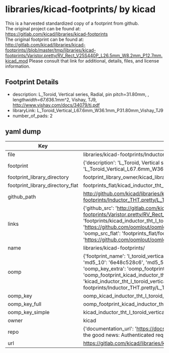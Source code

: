 # libraries/kicad-footprints/ by kicad  
This is a harvested standardized copy of a footprint from github.  
The original project can be found at:  
https://gitlab.com/kicad/libraries/kicad-footprints  
The original footprint can be found at:
http://gitlab.com/kicad/libraries/kicad-footprints//blob/master/tmp/libraries/kicad-footprints/Varistor.pretty/RV_Rect_V25S440P_L26.5mm_W8.2mm_P12.7mm.kicad_mod
Please consult that link for additional, details, files, and license information.  
## Footprint Details
* description: L_Toroid, Vertical series, Radial, pin pitch=31.80mm, , length*width=67.6*36.1mm^2, Vishay, TJ9, http://www.vishay.com/docs/34079/tj.pdf  
* libraryLink: L_Toroid_Vertical_L67.6mm_W36.1mm_P31.80mm_Vishay_TJ9  
* number_of_pads: 2  
## yaml dump  
| Key | Value |  
| --- | --- |  
| file | libraries/kicad-footprints/Inductor_THT.pretty/L_Toroid_Vertical_L67.6mm_W36.1mm_P31.80mm_Vishay_TJ9.kicad_mod |  
| footprint | {'description': 'L_Toroid, Vertical series, Radial, pin pitch=31.80mm, , length*width=67.6*36.1mm^2, Vishay, TJ9, http://www.vishay.com/docs/34079/tj.pdf', 'libraryLink': 'L_Toroid_Vertical_L67.6mm_W36.1mm_P31.80mm_Vishay_TJ9', 'number_of_pads': 2} |  
| footprint_library_directory | footprint_library_owner/kicad_libraries/kicad-footprints/ |  
| footprint_library_directory_flat | footprints_flat/kicad_inductor_tht_l_toroid_vertical_l67_6mm_w36_1mm_p31_80mm_vishay_tj9/working |  
| github_path | http://github.com/kicad/libraries/kicad-footprints//blob/master/tmp/libraries/kicad-footprints/Inductor_THT.pretty/L_Toroid_Vertical_L67.6mm_W36.1mm_P31.80mm_Vishay_TJ9.kicad_mod |  
| links | {'github_src': 'http://gitlab.com/kicad/libraries/kicad-footprints//blob/master/tmp/libraries/kicad-footprints/Varistor.pretty/RV_Rect_V25S440P_L26.5mm_W8.2mm_P12.7mm.kicad_mod', 'github_src_repo': 'https://gitlab.com/kicad/libraries/kicad-footprints', 'oomp_bot': 'footprints/kicad_inductor_tht_l_toroid_vertical_l67_6mm_w36_1mm_p31_80mm_vishay_tj9/working', 'oomp_bot_github': 'https://github.com/oomlout/oomlout_oomp_footprint_bot/tree/main/footprints/kicad_inductor_tht_l_toroid_vertical_l67_6mm_w36_1mm_p31_80mm_vishay_tj9/working', 'oomp_src_flat': 'footprints_flat/footprints_flat/kicad_inductor_tht_l_toroid_vertical_l67_6mm_w36_1mm_p31_80mm_vishay_tj9/working', 'oomp_src_flat_github': 'https://github.com/oomlout/oomlout_oomp_footprint_src/tree/main/footprints_flat/kicad_inductor_tht_l_toroid_vertical_l67_6mm_w36_1mm_p31_80mm_vishay_tj9/working'} |  
| name | libraries/kicad-footprints/ |  
| oomp | {'footprint_name': 'l_toroid_vertical_l67_6mm_w36_1mm_p31_80mm_vishay_tj9', 'library_name': 'inductor_tht', 'md5': '6e48c528c64b278a4e06401b24c32559', 'md5_10': '6e48c528c6', 'md5_5': '6e48c', 'md5_6': '6e48c5', 'oomp_key': 'oomp_kicad_inductor_tht_l_toroid_vertical_l67_6mm_w36_1mm_p31_80mm_vishay_tj9', 'oomp_key_extra': 'oomp_footprint_kicad_inductor_tht_l_toroid_vertical_l67_6mm_w36_1mm_p31_80mm_vishay_tj9', 'oomp_key_full': 'oomp_footprint_kicad_inductor_tht_l_toroid_vertical_l67_6mm_w36_1mm_p31_80mm_vishay_tj9_6e48c5', 'oomp_key_simple': 'kicad_inductor_tht_l_toroid_vertical_l67_6mm_w36_1mm_p31_80mm_vishay_tj9', 'original_filename': 'libraries/kicad-footprints/Inductor_THT.pretty/L_Toroid_Vertical_L67.6mm_W36.1mm_P31.80mm_Vishay_TJ9.kicad_mod', 'owner_name': 'kicad'} |  
| oomp_key | oomp_kicad_inductor_tht_l_toroid_vertical_l67_6mm_w36_1mm_p31_80mm_vishay_tj9 |  
| oomp_key_full | oomp_footprint_kicad_inductor_tht_l_toroid_vertical_l67_6mm_w36_1mm_p31_80mm_vishay_tj9 |  
| oomp_key_simple | kicad_inductor_tht_l_toroid_vertical_l67_6mm_w36_1mm_p31_80mm_vishay_tj9 |  
| owner | kicad |  
| repo | {'documentation_url': 'https://docs.github.com/rest/overview/resources-in-the-rest-api#rate-limiting', 'message': "API rate limit exceeded for 84.66.173.59. (But here's the good news: Authenticated requests get a higher rate limit. Check out the documentation for more details.)"} |  
| url | https://gitlab.com/kicad/libraries/kicad-footprints |  

